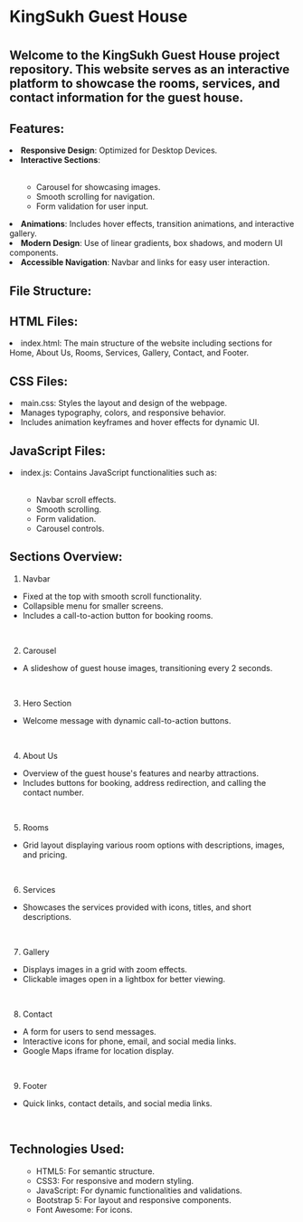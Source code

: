 <h1>KingSukh Guest House<h1>

<h2>Welcome to the KingSukh Guest House project repository. This website serves as an interactive platform to showcase the rooms, services, and contact information for the guest house.</h2>

<h2>Features:</h2>

<li><strong>Responsive Design</strong>: Optimized for Desktop Devices.</li>

<li><strong>Interactive Sections</strong>:</li><br>
<ul>
        <ul>
        <li>Carousel for showcasing images.</li>
        <li>Smooth scrolling for navigation.</li>
        <li>Form validation for user input.</li>
        </ul>
</ul>
<li><strong>Animations</strong>: Includes hover effects, transition animations, and interactive gallery.</li>

<li><strong>Modern Design</strong>: Use of linear gradients, box shadows, and modern UI components.</li>

<li><strong>Accessible Navigation</strong>: Navbar and links for easy user interaction.</li>


<h2>File Structure:</h2>

<h2>HTML Files:</h2>

<li>index.html: The main structure of the website including sections for Home, About Us, Rooms, Services, Gallery, Contact, and Footer.</li>

<h2>CSS Files:</h2>

<li>main.css: Styles the layout and design of the webpage.</li>
<li>Manages typography, colors, and responsive behavior.</li>
<li>Includes animation keyframes and hover effects for dynamic UI.</li>

<h2>JavaScript Files:</h2>

<li>index.js: Contains JavaScript functionalities such as:</li><br>
<ul>
    <ul>
    <li>Navbar scroll effects.</li>
    <li>Smooth scrolling.</li>
    <li>Form validation.</>
    <li>Carousel controls.</li>
    </ul>
</ul>


<h2>Sections Overview:</h2>

1. Navbar

<ul>
    <li>Fixed at the top with smooth scroll functionality.</li>
    <li>Collapsible menu for smaller screens.</li>
    <li>Includes a call-to-action button for booking rooms.</li>
</ul>
<br>

2. Carousel

<ul>
    <li>A slideshow of guest house images, transitioning every 2 seconds.</li>
</ul>
<br>

3. Hero Section

<ul>
    <li>Welcome message with dynamic call-to-action buttons.</li>
</ul>
<br>

4. About Us

<ul>
    <li>Overview of the guest house's features and nearby attractions.</li>
    <li>Includes buttons for booking, address redirection, and calling the contact number.</li>
</ul>
<br>

5. Rooms

<ul>
    <li>Grid layout displaying various room options with descriptions, images, and pricing.</li>
</ul>
<br>

6. Services

<ul>
    <li>Showcases the services provided with icons, titles, and short descriptions.</li>
</ul>
<br>

7. Gallery

<uL>
    <li>Displays images in a grid with zoom effects.</li>
    <li>Clickable images open in a lightbox for better viewing.</li>
</uL>
<br>

8. Contact

<ul>
    <li>A form for users to send messages.</li>
    <li>Interactive icons for phone, email, and social media links.</li>
    <li>Google Maps iframe for location display.</li>
</ul>
<br>

9. Footer

<ul>
    <li>Quick links, contact details, and social media links.</li>
</ul>
<br>

<h2>Technologies Used:</h2>
<ul>
    <ul>
    <li>HTML5: For semantic structure.</li>
    <li>CSS3: For responsive and modern styling.</li>
    <li>JavaScript: For dynamic functionalities and validations.</li>
    <li>Bootstrap 5: For layout and responsive components.</li>
    <li>Font Awesome: For icons.</li>
    </ul>
</ul>

